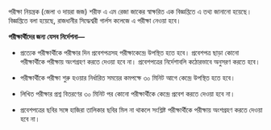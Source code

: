 পরীক্ষা নিয়ন্ত্রক (জেলা ও দায়রা জজ) শরীফ এ এম রেজা জাকের স্বাক্ষরিত এক বিজ্ঞপ্তিতে এ তথ্য জানানো হয়েছে। বিজ্ঞপ্তিতে বলা হয়েছে, রাজধানীর সিদ্ধেশ্বরী গার্লস কলেজে এ পরীক্ষা নেওয়া হবে।

**পরীক্ষার্থীদের জন্য যেসব নির্দেশনা—**

-   প্রত্যেক পরীক্ষার্থীকে পরীক্ষার দিন প্রবেশপত্রসহ পরীক্ষাকেন্দ্রে উপস্থিত হতে হবে। প্রবেশপত্র ছাড়া কোনো পরীক্ষার্থীকে পরীক্ষায় অংশগ্রহণ করতে দেওয়া হবে না। প্রবেশপত্রের নির্দেশাবলি কঠোরভাবে অনুসরণ করতে হবে।

-   পরীক্ষার্থীকে পরীক্ষা শুরু হওয়ার নির্ধারিত সময়ের কমপক্ষে ৩০ মিনিট আগে কেন্দ্রে উপস্থিত হতে হবে।

-   লিখিত পরীক্ষার প্রশ্ন বিতরণের ৩০ মিনিট পর কোনো পরীক্ষার্থীকে কেন্দ্রে প্রবেশ করতে দেওয়া হবে না।

-   প্রবেশপত্রের ছবির সঙ্গে হাজিরা তালিকার ছবির মিল না থাকলে সংশ্লিষ্ট পরীক্ষার্থীকে পরীক্ষায় অংশগ্রহণ করতে দেওয়া হবে না।
